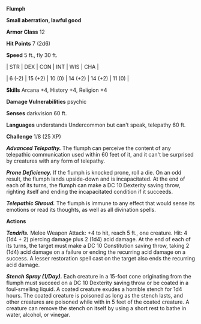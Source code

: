**Flumph**

**Small aberration, lawful good**

**Armor Class** 12

**Hit Points** 7 (2d6)

**Speed** 5 ft., fly 30 ft.

|   STR   |   DEX   |   CON   |   INT   |   WIS   |   CHA   |
  
| 6 (-2) | 15 (+2) | 10 (0) | 14 (+2) | 14 (+2) | 11 (0) |

**Skills** Arcana +4, History +4, Religion +4

**Damage Vulnerabilities** psychic

**Senses** darkvision 60 ft.

**Languages** understands Undercommon but can't speak, telepathy 60 ft.

**Challenge** 1/8 (25 XP)

***Advanced Telepathy.*** The flumph can perceive the content of any telepathic communication used within 60 feet of it, and it can't be surprised by creatures with any form of telepathy.

***Prone Deficiency.*** If the flumph is knocked prone, roll a die. On an odd result, the flumph lands upside-down and is incapacitated. At the end of each of its turns, the flumph can make a DC 10 Dexterity saving throw, righting itself and ending the incapacitated condition if it succeeds.

***Telepathic Shroud.*** The flumph is immune to any effect that would sense its emotions or read its thoughts, as well as all divination spells.

**Actions**

***Tendrils.*** Melee Weapon Attack: +4 to hit, reach 5 ft., one creature. Hit: 4 (1d4 + 2) piercing damage plus 2 (1d4) acid damage. At the end of each of its turns, the target must make a DC 10 Constitution saving throw, taking 2 (1d4) acid damage on a failure or ending the recurring acid damage on a success. A lesser restoration spell cast on the target also ends the recurring acid damage.

***Stench Spray (1/Day).*** Each creature in a 15-foot cone originating from the flumph must succeed on a DC 10 Dexterity saving throw or be coated in a foul-smelling liquid. A coated creature exudes a horrible stench for 1d4 hours. The coated creature is poisoned as long as the stench lasts, and other creatures are poisoned while with in 5 feet of the coated creature. A creature can remove the stench on itself by using a short rest to bathe in water, alcohol, or vinegar.

